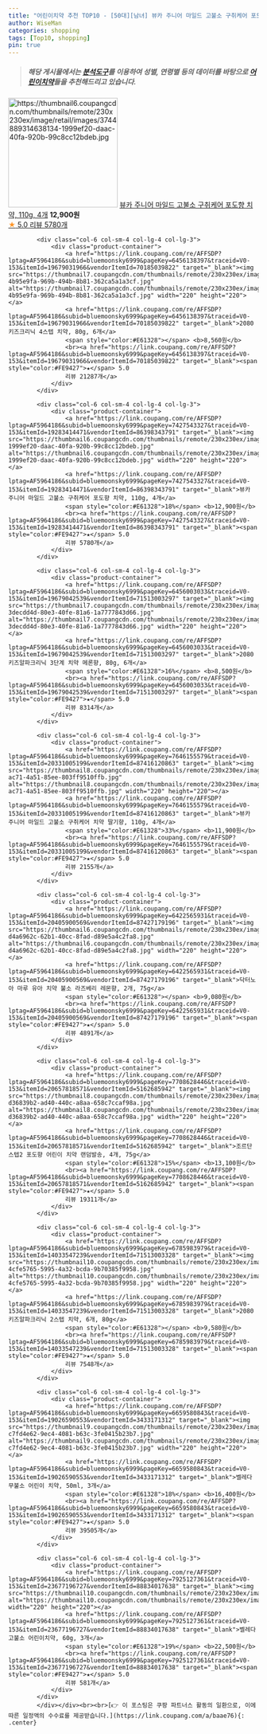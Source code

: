 ```yaml
---
title: "어린이치약 추천 TOP10 - [50대][남녀] 뷰카 주니어 마일드 고불소 구취케어 포도향 치약, 110g, 4개"
author: WiseMan
categories: shopping
tags: [Top10, shopping]
pin: true
---
```


> ##### 해당 게시물에서는 [**분석도구**](https://itemscout.io/)를 이용하여 **성별**, **연령별** 등의 데이터를 바탕으로 [**어린이치약**](https://link.coupang.com/a/baae76)들을 추천해드리고 있습니다.
<div class="container"><div class="row">
            <div class="col-6 col-sm-4 col-lg-4 col-lg-3">
                <div class="product-container">
                    <a href="https://link.coupang.com/re/AFFSDP?lptag=AF5964186&subid=bluemoonsky6999&pageKey=7427543327&traceid=V0-153&itemId=19283414471&vendorItemId=86398343791" target="_blank"><img src="https://thumbnail6.coupangcdn.com/thumbnails/remote/230x230ex/image/retail/images/3744889314638134-1999ef20-daac-40fa-920b-99c8cc12bdeb.jpg" alt="https://thumbnail6.coupangcdn.com/thumbnails/remote/230x230ex/image/retail/images/3744889314638134-1999ef20-daac-40fa-920b-99c8cc12bdeb.jpg" width="220" height="220"></a>
                    <a href="https://link.coupang.com/re/AFFSDP?lptag=AF5964186&subid=bluemoonsky6999&pageKey=7427543327&traceid=V0-153&itemId=19283414471&vendorItemId=86398343791" target="_blank">뷰카 주니어 마일드 고불소 구취케어 포도향 치약, 110g, 4개</a>
                    <span style="color:#E61328"></span> <b>12,900원</b>
                    <br><a href="https://link.coupang.com/re/AFFSDP?lptag=AF5964186&subid=bluemoonsky6999&pageKey=7427543327&traceid=V0-153&itemId=19283414471&vendorItemId=86398343791" target="_blank"><span style="color:#FE9427">★</span> 5.0
                    리뷰 5780개</a>
                </div>
            </div>
            
            <div class="col-6 col-sm-4 col-lg-4 col-lg-3">
                <div class="product-container">
                    <a href="https://link.coupang.com/re/AFFSDP?lptag=AF5964186&subid=bluemoonsky6999&pageKey=6456138397&traceid=V0-153&itemId=19679031966&vendorItemId=70185039822" target="_blank"><img src="https://thumbnail7.coupangcdn.com/thumbnails/remote/230x230ex/image/retail/images/1585597545897691-4b95e9fa-969b-494b-8b81-362ca5a1a3cf.jpg" alt="https://thumbnail7.coupangcdn.com/thumbnails/remote/230x230ex/image/retail/images/1585597545897691-4b95e9fa-969b-494b-8b81-362ca5a1a3cf.jpg" width="220" height="220"></a>
                    <a href="https://link.coupang.com/re/AFFSDP?lptag=AF5964186&subid=bluemoonsky6999&pageKey=6456138397&traceid=V0-153&itemId=19679031966&vendorItemId=70185039822" target="_blank">2080 키즈크리닉 4스텝 치약, 80g, 6개</a>
                    <span style="color:#E61328"></span> <b>8,560원</b>
                    <br><a href="https://link.coupang.com/re/AFFSDP?lptag=AF5964186&subid=bluemoonsky6999&pageKey=6456138397&traceid=V0-153&itemId=19679031966&vendorItemId=70185039822" target="_blank"><span style="color:#FE9427">★</span> 5.0
                    리뷰 21287개</a>
                </div>
            </div>
            
            <div class="col-6 col-sm-4 col-lg-4 col-lg-3">
                <div class="product-container">
                    <a href="https://link.coupang.com/re/AFFSDP?lptag=AF5964186&subid=bluemoonsky6999&pageKey=7427543327&traceid=V0-153&itemId=19283414471&vendorItemId=86398343791" target="_blank"><img src="https://thumbnail6.coupangcdn.com/thumbnails/remote/230x230ex/image/retail/images/3744889314638134-1999ef20-daac-40fa-920b-99c8cc12bdeb.jpg" alt="https://thumbnail6.coupangcdn.com/thumbnails/remote/230x230ex/image/retail/images/3744889314638134-1999ef20-daac-40fa-920b-99c8cc12bdeb.jpg" width="220" height="220"></a>
                    <a href="https://link.coupang.com/re/AFFSDP?lptag=AF5964186&subid=bluemoonsky6999&pageKey=7427543327&traceid=V0-153&itemId=19283414471&vendorItemId=86398343791" target="_blank">뷰카 주니어 마일드 고불소 구취케어 포도향 치약, 110g, 4개</a>
                    <span style="color:#E61328">18%</span> <b>12,900원</b>
                    <br><a href="https://link.coupang.com/re/AFFSDP?lptag=AF5964186&subid=bluemoonsky6999&pageKey=7427543327&traceid=V0-153&itemId=19283414471&vendorItemId=86398343791" target="_blank"><span style="color:#FE9427">★</span> 5.0
                    리뷰 5780개</a>
                </div>
            </div>
            
            <div class="col-6 col-sm-4 col-lg-4 col-lg-3">
                <div class="product-container">
                    <a href="https://link.coupang.com/re/AFFSDP?lptag=AF5964186&subid=bluemoonsky6999&pageKey=6456003033&traceid=V0-153&itemId=19679042539&vendorItemId=71513003297" target="_blank"><img src="https://thumbnail7.coupangcdn.com/thumbnails/remote/230x230ex/image/retail/images/1835354445351562-3decdd4d-80e3-40fe-81a6-1a7777843d66.jpg" alt="https://thumbnail7.coupangcdn.com/thumbnails/remote/230x230ex/image/retail/images/1835354445351562-3decdd4d-80e3-40fe-81a6-1a7777843d66.jpg" width="220" height="220"></a>
                    <a href="https://link.coupang.com/re/AFFSDP?lptag=AF5964186&subid=bluemoonsky6999&pageKey=6456003033&traceid=V0-153&itemId=19679042539&vendorItemId=71513003297" target="_blank">2080 키즈알파크리닉 3단계 치약 메론향, 80g, 6개</a>
                    <span style="color:#E61328">16%</span> <b>8,500원</b>
                    <br><a href="https://link.coupang.com/re/AFFSDP?lptag=AF5964186&subid=bluemoonsky6999&pageKey=6456003033&traceid=V0-153&itemId=19679042539&vendorItemId=71513003297" target="_blank"><span style="color:#FE9427">★</span> 5.0
                    리뷰 8314개</a>
                </div>
            </div>
            
            <div class="col-6 col-sm-4 col-lg-4 col-lg-3">
                <div class="product-container">
                    <a href="https://link.coupang.com/re/AFFSDP?lptag=AF5964186&subid=bluemoonsky6999&pageKey=7646155579&traceid=V0-153&itemId=20331005199&vendorItemId=87416120863" target="_blank"><img src="https://thumbnail8.coupangcdn.com/thumbnails/remote/230x230ex/image/retail/images/2023/10/11/15/5/468d244f-ac71-4a51-85ee-803ff9510ffb.jpg" alt="https://thumbnail8.coupangcdn.com/thumbnails/remote/230x230ex/image/retail/images/2023/10/11/15/5/468d244f-ac71-4a51-85ee-803ff9510ffb.jpg" width="220" height="220"></a>
                    <a href="https://link.coupang.com/re/AFFSDP?lptag=AF5964186&subid=bluemoonsky6999&pageKey=7646155579&traceid=V0-153&itemId=20331005199&vendorItemId=87416120863" target="_blank">뷰카 주니어 마일드 고불소 구취케어 치약 딸기향, 110g, 4개</a>
                    <span style="color:#E61328">33%</span> <b>11,900원</b>
                    <br><a href="https://link.coupang.com/re/AFFSDP?lptag=AF5964186&subid=bluemoonsky6999&pageKey=7646155579&traceid=V0-153&itemId=20331005199&vendorItemId=87416120863" target="_blank"><span style="color:#FE9427">★</span> 5.0
                    리뷰 2155개</a>
                </div>
            </div>
            
            <div class="col-6 col-sm-4 col-lg-4 col-lg-3">
                <div class="product-container">
                    <a href="https://link.coupang.com/re/AFFSDP?lptag=AF5964186&subid=bluemoonsky6999&pageKey=6422565931&traceid=V0-153&itemId=20405900569&vendorItemId=87427179196" target="_blank"><img src="https://thumbnail6.coupangcdn.com/thumbnails/remote/230x230ex/image/retail/images/1751427692207269-d4a6962c-62b1-40cc-8fad-d89e5a4c2fa8.jpg" alt="https://thumbnail6.coupangcdn.com/thumbnails/remote/230x230ex/image/retail/images/1751427692207269-d4a6962c-62b1-40cc-8fad-d89e5a4c2fa8.jpg" width="220" height="220"></a>
                    <a href="https://link.coupang.com/re/AFFSDP?lptag=AF5964186&subid=bluemoonsky6999&pageKey=6422565931&traceid=V0-153&itemId=20405900569&vendorItemId=87427179196" target="_blank">닥터노아 마루 유아 치약 불소 라즈베리 레몬향, 2개, 75g</a>
                    <span style="color:#E61328"></span> <b>9,080원</b>
                    <br><a href="https://link.coupang.com/re/AFFSDP?lptag=AF5964186&subid=bluemoonsky6999&pageKey=6422565931&traceid=V0-153&itemId=20405900569&vendorItemId=87427179196" target="_blank"><span style="color:#FE9427">★</span> 5.0
                    리뷰 4891개</a>
                </div>
            </div>
            
            <div class="col-6 col-sm-4 col-lg-4 col-lg-3">
                <div class="product-container">
                    <a href="https://link.coupang.com/re/AFFSDP?lptag=AF5964186&subid=bluemoonsky6999&pageKey=7708628446&traceid=V0-153&itemId=20657818571&vendorItemId=5162685942" target="_blank"><img src="https://thumbnail8.coupangcdn.com/thumbnails/remote/230x230ex/image/retail/images/3122784060689510-d36839b2-ad40-440c-a8aa-658c7ccaf98a.jpg" alt="https://thumbnail8.coupangcdn.com/thumbnails/remote/230x230ex/image/retail/images/3122784060689510-d36839b2-ad40-440c-a8aa-658c7ccaf98a.jpg" width="220" height="220"></a>
                    <a href="https://link.coupang.com/re/AFFSDP?lptag=AF5964186&subid=bluemoonsky6999&pageKey=7708628446&traceid=V0-153&itemId=20657818571&vendorItemId=5162685942" target="_blank">조르단 스텝2 포도향 어린이 치약 랜덤발송, 4개, 75g</a>
                    <span style="color:#E61328">15%</span> <b>13,100원</b>
                    <br><a href="https://link.coupang.com/re/AFFSDP?lptag=AF5964186&subid=bluemoonsky6999&pageKey=7708628446&traceid=V0-153&itemId=20657818571&vendorItemId=5162685942" target="_blank"><span style="color:#FE9427">★</span> 5.0
                    리뷰 19311개</a>
                </div>
            </div>
            
            <div class="col-6 col-sm-4 col-lg-4 col-lg-3">
                <div class="product-container">
                    <a href="https://link.coupang.com/re/AFFSDP?lptag=AF5964186&subid=bluemoonsky6999&pageKey=6785983979&traceid=V0-153&itemId=14033547239&vendorItemId=71513003328" target="_blank"><img src="https://thumbnail10.coupangcdn.com/thumbnails/remote/230x230ex/image/retail/images/9106741685846900-4cfe5765-5995-4a32-bcda-9b70385f9958.jpg" alt="https://thumbnail10.coupangcdn.com/thumbnails/remote/230x230ex/image/retail/images/9106741685846900-4cfe5765-5995-4a32-bcda-9b70385f9958.jpg" width="220" height="220"></a>
                    <a href="https://link.coupang.com/re/AFFSDP?lptag=AF5964186&subid=bluemoonsky6999&pageKey=6785983979&traceid=V0-153&itemId=14033547239&vendorItemId=71513003328" target="_blank">2080 키즈알파크리닉 2스텝 치약, 6개, 80g</a>
                    <span style="color:#E61328"></span> <b>9,580원</b>
                    <br><a href="https://link.coupang.com/re/AFFSDP?lptag=AF5964186&subid=bluemoonsky6999&pageKey=6785983979&traceid=V0-153&itemId=14033547239&vendorItemId=71513003328" target="_blank"><span style="color:#FE9427">★</span> 5.0
                    리뷰 7548개</a>
                </div>
            </div>
            
            <div class="col-6 col-sm-4 col-lg-4 col-lg-3">
                <div class="product-container">
                    <a href="https://link.coupang.com/re/AFFSDP?lptag=AF5964186&subid=bluemoonsky6999&pageKey=6659580843&traceid=V0-153&itemId=19026590553&vendorItemId=3433171312" target="_blank"><img src="https://thumbnail9.coupangcdn.com/thumbnails/remote/230x230ex/image/retail/images/632730368555535-c7fd4e62-9ec4-4081-b63c-3fe0415b23b7.jpg" alt="https://thumbnail9.coupangcdn.com/thumbnails/remote/230x230ex/image/retail/images/632730368555535-c7fd4e62-9ec4-4081-b63c-3fe0415b23b7.jpg" width="220" height="220"></a>
                    <a href="https://link.coupang.com/re/AFFSDP?lptag=AF5964186&subid=bluemoonsky6999&pageKey=6659580843&traceid=V0-153&itemId=19026590553&vendorItemId=3433171312" target="_blank">벨레다 무불소 어린이 치약, 50ml, 3개</a>
                    <span style="color:#E61328">18%</span> <b>16,400원</b>
                    <br><a href="https://link.coupang.com/re/AFFSDP?lptag=AF5964186&subid=bluemoonsky6999&pageKey=6659580843&traceid=V0-153&itemId=19026590553&vendorItemId=3433171312" target="_blank"><span style="color:#FE9427">★</span> 5.0
                    리뷰 39505개</a>
                </div>
            </div>
            
            <div class="col-6 col-sm-4 col-lg-4 col-lg-3">
                <div class="product-container">
                    <a href="https://link.coupang.com/re/AFFSDP?lptag=AF5964186&subid=bluemoonsky6999&pageKey=7925127361&traceid=V0-153&itemId=23677196727&vendorItemId=88834017638" target="_blank"><img src="https://thumbnail10.coupangcdn.com/thumbnails/remote/230x230ex/image/vendor_inventory/3479/e3ab060b1eda4d240fa3e65b75e453d4bdbf9730a55f742b0e9a4d6239e1.jpg" alt="https://thumbnail10.coupangcdn.com/thumbnails/remote/230x230ex/image/vendor_inventory/3479/e3ab060b1eda4d240fa3e65b75e453d4bdbf9730a55f742b0e9a4d6239e1.jpg" width="220" height="220"></a>
                    <a href="https://link.coupang.com/re/AFFSDP?lptag=AF5964186&subid=bluemoonsky6999&pageKey=7925127361&traceid=V0-153&itemId=23677196727&vendorItemId=88834017638" target="_blank">벨레다 고불소 어린이치약, 60g, 3개</a>
                    <span style="color:#E61328">19%</span> <b>22,500원</b>
                    <br><a href="https://link.coupang.com/re/AFFSDP?lptag=AF5964186&subid=bluemoonsky6999&pageKey=7925127361&traceid=V0-153&itemId=23677196727&vendorItemId=88834017638" target="_blank"><span style="color:#FE9427">★</span> 5.0
                    리뷰 581개</a>
                </div>
            </div>
            </div></div><br><br>[👉 이 포스팅은 쿠팡 파트너스 활동의 일환으로, 이에 따른 일정액의 수수료를 제공받습니다.](https://link.coupang.com/a/baae76){: .center}